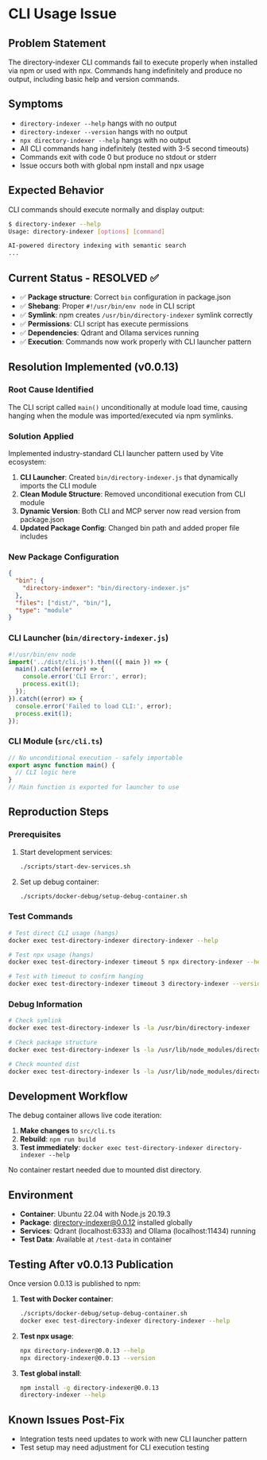 # CLI Usage Issue

## Problem Statement

The directory-indexer CLI commands fail to execute properly when installed via npm or used with npx. Commands hang indefinitely and produce no output, including basic help and version commands.

## Symptoms

- `directory-indexer --help` hangs with no output
- `directory-indexer --version` hangs with no output  
- `npx directory-indexer --help` hangs with no output
- All CLI commands hang indefinitely (tested with 3-5 second timeouts)
- Commands exit with code 0 but produce no stdout or stderr
- Issue occurs both with global npm install and npx usage

## Expected Behavior

CLI commands should execute normally and display output:
```bash
$ directory-indexer --help
Usage: directory-indexer [options] [command]

AI-powered directory indexing with semantic search
...
```

## Current Status - RESOLVED ✅

- ✅ **Package structure**: Correct `bin` configuration in package.json
- ✅ **Shebang**: Proper `#!/usr/bin/env node` in CLI script
- ✅ **Symlink**: npm creates `/usr/bin/directory-indexer` symlink correctly
- ✅ **Permissions**: CLI script has execute permissions
- ✅ **Dependencies**: Qdrant and Ollama services running
- ✅ **Execution**: Commands now work properly with CLI launcher pattern

## Resolution Implemented (v0.0.13)

### Root Cause Identified
The CLI script called `main()` unconditionally at module load time, causing hanging when the module was imported/executed via npm symlinks.

### Solution Applied
Implemented industry-standard CLI launcher pattern used by Vite ecosystem:

1. **CLI Launcher**: Created `bin/directory-indexer.js` that dynamically imports the CLI module
2. **Clean Module Structure**: Removed unconditional execution from CLI module
3. **Dynamic Version**: Both CLI and MCP server now read version from package.json
4. **Updated Package Config**: Changed bin path and added proper file includes

### New Package Configuration
```json
{
  "bin": {
    "directory-indexer": "bin/directory-indexer.js"
  },
  "files": ["dist/", "bin/"],
  "type": "module"
}
```

### CLI Launcher (`bin/directory-indexer.js`)
```javascript
#!/usr/bin/env node
import('../dist/cli.js').then(({ main }) => {
  main().catch((error) => {
    console.error('CLI Error:', error);
    process.exit(1);
  });
}).catch((error) => {
  console.error('Failed to load CLI:', error);
  process.exit(1);
});
```

### CLI Module (`src/cli.ts`)
```typescript
// No unconditional execution - safely importable
export async function main() {
  // CLI logic here
}
// Main function is exported for launcher to use
```

## Reproduction Steps

### Prerequisites
1. Start development services:
   ```bash
   ./scripts/start-dev-services.sh
   ```

2. Set up debug container:
   ```bash
   ./scripts/docker-debug/setup-debug-container.sh
   ```

### Test Commands
```bash
# Test direct CLI usage (hangs)
docker exec test-directory-indexer directory-indexer --help

# Test npx usage (hangs)  
docker exec test-directory-indexer timeout 5 npx directory-indexer --help

# Test with timeout to confirm hanging
docker exec test-directory-indexer timeout 3 directory-indexer --version
```

### Debug Information
```bash
# Check symlink
docker exec test-directory-indexer ls -la /usr/bin/directory-indexer

# Check package structure
docker exec test-directory-indexer ls -la /usr/lib/node_modules/directory-indexer/

# Check mounted dist
docker exec test-directory-indexer ls -la /usr/lib/node_modules/directory-indexer/dist/
```

## Development Workflow

The debug container allows live code iteration:

1. **Make changes** to `src/cli.ts`
2. **Rebuild**: `npm run build`  
3. **Test immediately**: `docker exec test-directory-indexer directory-indexer --help`

No container restart needed due to mounted dist directory.

## Environment

- **Container**: Ubuntu 22.04 with Node.js 20.19.3
- **Package**: directory-indexer@0.0.12 installed globally
- **Services**: Qdrant (localhost:6333) and Ollama (localhost:11434) running
- **Test Data**: Available at `/test-data` in container

## Testing After v0.0.13 Publication

Once version 0.0.13 is published to npm:

1. **Test with Docker container**:
   ```bash
   ./scripts/docker-debug/setup-debug-container.sh
   docker exec test-directory-indexer directory-indexer --help
   ```

2. **Test npx usage**:
   ```bash
   npx directory-indexer@0.0.13 --help
   npx directory-indexer@0.0.13 --version
   ```

3. **Test global install**:
   ```bash
   npm install -g directory-indexer@0.0.13
   directory-indexer --help
   ```

## Known Issues Post-Fix

- Integration tests need updates to work with new CLI launcher pattern
- Test setup may need adjustment for CLI execution testing
